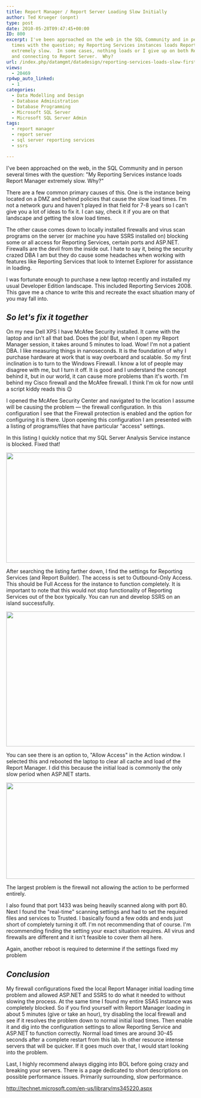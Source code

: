 ```yaml
---
title: Report Manager / Report Server Loading Slow Initially
author: Ted Krueger (onpnt)
type: post
date: 2010-05-28T09:47:45+00:00
ID: 800
excerpt: I've been approached on the web in the SQL Community and in person several 
  times with the question; my Reporting Services instances loads Report Manager 
  extremely slow.  In some cases, nothing loads or I give up on both Report Manager 
  and connecting to Report Server.  Why?
url: /index.php/datamgmt/datadesign/reporting-services-loads-slow-first-time/
views:
  - 20469
rp4wp_auto_linked:
  - 1
categories:
  - Data Modelling and Design
  - Database Administration
  - Database Programming
  - Microsoft SQL Server
  - Microsoft SQL Server Admin
tags:
  - report manager
  - report server
  - sql server reporting services
  - ssrs

---
```

I've been approached on the web, in the SQL Community and in person several times with the question: "My Reporting Services instance loads Report Manager extremely slow. Why?"

There are a few common primary causes of this. One is the instance being located on a DMZ and behind policies that cause the slow load times. I'm not a network guru and haven't played in that field for 7-8 years so I can't give you a lot of ideas to fix it. I can say, check it if you are on that landscape and getting the slow load times.

The other cause comes down to locally installed firewalls and virus scan programs on the server (or machine you have SSRS installed on) blocking some or all access for Reporting Services, certain ports and ASP.NET. Firewalls are the devil from the inside out. I hate to say it, being the security crazed DBA I am but they do cause some headaches when working with features like Reporting Services that look to Internet Explorer for assistance in loading. 

I was fortunate enough to purchase a new laptop recently and installed my usual Developer Edition landscape. This included Reporting Services 2008. This gave me a chance to write this and recreate the exact situation many of you may fall into. 

## _So let's fix it together_

On my new Dell XPS I have McAfee Security installed. It came with the laptop and isn't all that bad. Does the job! But, when I open my Report Manager session, it takes around 5 minutes to load. Wow! I'm not a patient DBA. I like measuring things in nanoseconds. It is the foundation of why I purchase hardware at work that is way overboard and scalable. So my first inclination is to turn to the Windows Firewall. I know a lot of people may disagree with me, but I turn it off. It is good and I understand the concept behind it, but in our world, it can cause more problems than it's worth. I'm behind my Cisco firewall and the McAfee firewall. I think I'm ok for now until a script kiddy reads this 😉

I opened the McAfee Security Center and navigated to the location I assume will be causing the problem — the firewall configuration. In this configuration I see that the Firewall protection is enabled and the option for configuring it is there. Upon opening this configuration I am presented with a listing of programs/files that have particular "access" settings. 

In this listing I quickly notice that my SQL Server Analysis Service instance is blocked. Fixed that! 

<div class="image_block">
  <img src="/wp-content/uploads/blogs/DataMgmt/manager_slow.gif" alt="" title="" width="557" height="294" />
</div>

After searching the listing farther down, I find the settings for Reporting Services (and Report Builder). The access is set to Outbound-Only Access. This should be Full Access for the instance to function completely. It is important to note that this would not stop functionality of Reporting Services out of the box typically. You can run and develop SSRS on an island successfully. 

<div class="image_block">
  <img src="/wp-content/uploads/blogs/DataMgmt/manager_slow2.gif" alt="" title="" width="557" height="360" />
</div>

You can see there is an option to, "Allow Access" in the Action window. I selected this and rebooted the laptop to clear all cache and load of the Report Manager. I did this because the initial load is commonly the only slow period when ASP.NET starts. 

<div class="image_block">
  <img src="/wp-content/uploads/blogs/DataMgmt/manager_slow3.gif" alt="" title="" width="540" height="257" />
</div>

The largest problem is the firewall not allowing the action to be performed entirely. 

I also found that port 1433 was being heavily scanned along with port 80. Next I found the "real-time" scanning settings and had to set the required files and services to Trusted. I basically found a few odds and ends just short of completely turning it off. I'm not recommending that of course. I'm recommending finding the setting your exact situation requires. All virus and firewalls are different and it isn't feasible to cover them all here. 

Again, another reboot is required to determine if the settings fixed my problem 

## _Conclusion_

My firewall configurations fixed the local Report Manager initial loading time problem and allowed ASP.NET and SSRS to do what it needed to without slowing the process. At the same time I found my entire SSAS instance was completely blocked. So if you find yourself with Report Manager loading in about 5 minutes (give or take an hour), try disabling the local firewall and see if it resolves the problem down to normal initial load times. Then enable it and dig into the configuration settings to allow Reporting Service and ASP.NET to function correctly. Normal load times are around 30-45 seconds after a complete restart from this lab. In other resource intense servers that will be quicker. If it goes much over that, I would start looking into the problem. 

Last, I highly recommend always digging into BOL before going crazy and breaking your servers. There is a page dedicated to short descriptions on possible performance issues. Primarily surrounding, slow performance.
  
http://technet.microsoft.com/en-us/library/ms345220.aspx